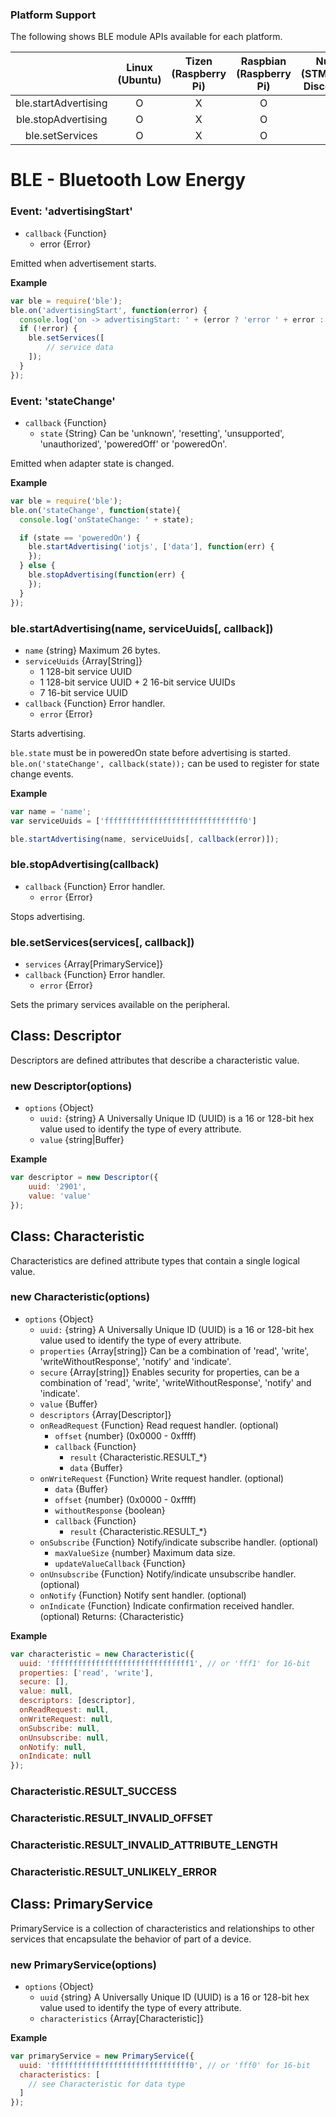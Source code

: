 ### Platform Support

The following shows BLE module APIs available for each platform.

|  | Linux<br/>(Ubuntu) | Tizen<br/>(Raspberry Pi) | Raspbian<br/>(Raspberry Pi) | NuttX<br/>(STM32F4-Discovery) | TizenRT<br/>(Artik053) |
| :---: | :---: | :---: | :---: | :---: | :---: |
| ble.startAdvertising | O | X | O | X | X |
| ble.stopAdvertising | O | X | O | X | X |
| ble.setServices | O | X | O | X | X |


# BLE - Bluetooth Low Energy


### Event: 'advertisingStart'
* `callback` {Function}
  * error {Error}

Emitted when advertisement starts.

**Example**

```js
var ble = require('ble');
ble.on('advertisingStart', function(error) {
  console.log('on -> advertisingStart: ' + (error ? 'error ' + error : 'success'));
  if (!error) {
    ble.setServices([
        // service data
    ]);
  }
});
```

### Event: 'stateChange'
* `callback` {Function}
  * `state` {String} Can be 'unknown', 'resetting', 'unsupported', 'unauthorized', 'poweredOff' or 'poweredOn'.

Emitted when adapter state is changed.

**Example**

```js
var ble = require('ble');
ble.on('stateChange', function(state){
  console.log('onStateChange: ' + state);

  if (state == 'poweredOn') {
    ble.startAdvertising('iotjs', ['data'], function(err) {
    });
  } else {
    ble.stopAdvertising(function(err) {
    });
  }
});
```

### ble.startAdvertising(name, serviceUuids[, callback])
* `name` {string} Maximum 26 bytes.
* `serviceUuids` {Array[String]}
  * 1 128-bit service UUID
  * 1 128-bit service UUID + 2 16-bit service UUIDs
  * 7 16-bit service UUID
* `callback` {Function} Error handler.
  * `error` {Error}

Starts advertising.

`ble.state` must be in poweredOn state before advertising is started.
`ble.on('stateChange', callback(state));` can be used to register for state change events.

**Example**

```js
var name = 'name';
var serviceUuids = ['fffffffffffffffffffffffffffffff0']

ble.startAdvertising(name, serviceUuids[, callback(error)]);
```


### ble.stopAdvertising(callback)
* `callback` {Function} Error handler.
  * `error` {Error}

Stops advertising.


### ble.setServices(services[, callback])
* `services` {Array[PrimaryService]}
* `callback` {Function} Error handler.
  * `error` {Error}

Sets the primary services available on the peripheral.


## Class: Descriptor

Descriptors are defined attributes that describe a characteristic value.

### new Descriptor(options)
* `options` {Object}
  * `uuid:` {string} A Universally Unique ID (UUID) is a 16 or 128-bit hex value used to identify the type of every attribute.
  * `value` {string|Buffer}

**Example**

```js
var descriptor = new Descriptor({
    uuid: '2901',
    value: 'value'
});
```


## Class: Characteristic

Characteristics are defined attribute types that contain a single logical value.

### new Characteristic(options)
* `options` {Object}
  * `uuid:` {string} A Universally Unique ID (UUID) is a 16 or 128-bit hex value used to identify the type of every attribute.
  * `properties` {Array[string]} Can be a combination of 'read', 'write', 'writeWithoutResponse', 'notify' and 'indicate'.
  * `secure` {Array[string]} Enables security for properties, can be a combination of 'read', 'write', 'writeWithoutResponse', 'notify' and 'indicate'.
  * `value` {Buffer}
  * `descriptors` {Array[Descriptor]}
  * `onReadRequest` {Function} Read request handler. (optional)
    * `offset` {number} (0x0000 - 0xffff)
    * `callback` {Function}
      * `result` {Characteristic.RESULT_*}
      * `data` {Buffer}
  * `onWriteRequest` {Function} Write request handler. (optional)
    * `data` {Buffer}
    * `offset` {number} (0x0000 - 0xffff)
    * `withoutResponse` {boolean}
    * `callback` {Function}
      * `result` {Characteristic.RESULT_*}
  * `onSubscribe` {Function} Notify/indicate subscribe handler. (optional)
    * `maxValueSize` {number} Maximum data size.
    * `updateValueCallback` {Function}
  * `onUnsubscribe` {Function} Notify/indicate unsubscribe handler. (optional)
  * `onNotify` {Function} Notify sent handler. (optional)
  * `onIndicate` {Function} Indicate confirmation received handler. (optional)
Returns: {Characteristic}

**Example**

```js
var characteristic = new Characteristic({
  uuid: 'fffffffffffffffffffffffffffffff1', // or 'fff1' for 16-bit
  properties: ['read', 'write'],
  secure: [],
  value: null,
  descriptors: [descriptor],
  onReadRequest: null,
  onWriteRequest: null,
  onSubscribe: null,
  onUnsubscribe: null,
  onNotify: null,
  onIndicate: null
});
```

### Characteristic.RESULT_SUCCESS

### Characteristic.RESULT_INVALID_OFFSET

### Characteristic.RESULT_INVALID_ATTRIBUTE_LENGTH

### Characteristic.RESULT_UNLIKELY_ERROR


## Class: PrimaryService

PrimaryService is a collection of characteristics and relationships to other services that encapsulate the behavior of part of a device.

### new PrimaryService(options)
* `options` {Object}
  * `uuid` {string} A Universally Unique ID (UUID) is a 16 or 128-bit hex value used to identify the type of every attribute.
  * `characteristics` {Array[Characteristic]}

**Example**

```js
var primaryService = new PrimaryService({
  uuid: 'fffffffffffffffffffffffffffffff0', // or 'fff0' for 16-bit
  characteristics: [
    // see Characteristic for data type
  ]
});
```
